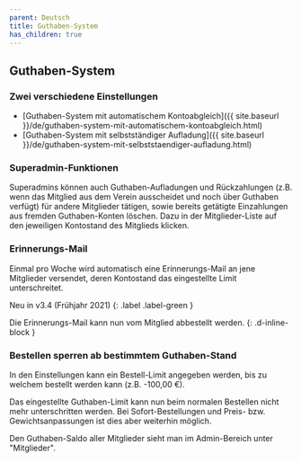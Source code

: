 ```yaml
---
parent: Deutsch
title: Guthaben-System
has_children: true
---
```


## Guthaben-System

### Zwei verschiedene Einstellungen

* [Guthaben-System mit automatischem Kontoabgleich]({{ site.baseurl }}/de/guthaben-system-mit-automatischem-kontoabgleich.html)
* [Guthaben-System mit selbstständiger Aufladung]({{ site.baseurl }}/de/guthaben-system-mit-selbststaendiger-aufladung.html)

### Superadmin-Funktionen

Superadmins können auch Guthaben-Aufladungen und Rückzahlungen (z.B. wenn das Mitglied aus dem Verein ausscheidet und noch über Guthaben verfügt) für andere Mitglieder tätigen, sowie bereits getätigte Einzahlungen aus fremden Guthaben-Konten löschen. Dazu in der Mitglieder-Liste auf den jeweiligen Kontostand des Mitglieds klicken.

### Erinnerungs-Mail
Einmal pro Woche wird automatisch eine Erinnerungs-Mail an jene Mitglieder versendet, deren Kontostand das eingestellte Limit unterschreitet.

Neu in v3.4 (Frühjahr 2021)
{: .label .label-green }

Die Erinnerungs-Mail kann nun vom Mitglied abbestellt werden.
{: .d-inline-block }

### Bestellen sperren ab bestimmtem Guthaben-Stand
In den Einstellungen kann ein Bestell-Limit angegeben werden, bis zu welchem bestellt werden kann (z.B. -100,00 €).

Das eingestellte Guthaben-Limit kann nun beim normalen Bestellen nicht mehr unterschritten werden. Bei Sofort-Bestellungen und Preis- bzw. Gewichtsanpassungen ist dies aber weiterhin möglich.

Den Guthaben-Saldo aller Mitglieder sieht man im Admin-Bereich unter "Mitglieder".

